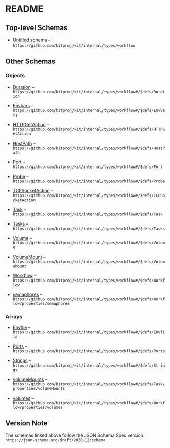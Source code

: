 # README

## Top-level Schemas

* [Untitled schema](./workflow.md) – `https://github.com/kitproj/kit/internal/types/workflow`

## Other Schemas

### Objects

* [Duration](./workflow-defs-duration.md) – `https://github.com/kitproj/kit/internal/types/workflow#/$defs/Duration`

* [EnvVars](./workflow-defs-envvars.md "A list of environment variables") – `https://github.com/kitproj/kit/internal/types/workflow#/$defs/EnvVars`

* [HTTPGetAction](./workflow-defs-httpgetaction.md "HTTPGetAction describes an action based on HTTP Locks requests") – `https://github.com/kitproj/kit/internal/types/workflow#/$defs/HTTPGetAction`

* [HostPath](./workflow-defs-hostpath.md) – `https://github.com/kitproj/kit/internal/types/workflow#/$defs/HostPath`

* [Port](./workflow-defs-port.md "A port to expose") – `https://github.com/kitproj/kit/internal/types/workflow#/$defs/Port`

* [Probe](./workflow-defs-probe.md "A probe to check if the task is alive, it will be restarted if not") – `https://github.com/kitproj/kit/internal/types/workflow#/$defs/Probe`

* [TCPSocketAction](./workflow-defs-tcpsocketaction.md "TCPSocketAction describes an action based on opening a socket") – `https://github.com/kitproj/kit/internal/types/workflow#/$defs/TCPSocketAction`

* [Task](./workflow-defs-task.md "A task is a container or a command to run") – `https://github.com/kitproj/kit/internal/types/workflow#/$defs/Task`

* [Tasks](./workflow-defs-tasks.md) – `https://github.com/kitproj/kit/internal/types/workflow#/$defs/Tasks`

* [Volume](./workflow-defs-volume.md) – `https://github.com/kitproj/kit/internal/types/workflow#/$defs/Volume`

* [VolumeMount](./workflow-defs-volumemount.md "VolumeMount describes a mounting of a Volume within a container") – `https://github.com/kitproj/kit/internal/types/workflow#/$defs/VolumeMount`

* [Workflow](./workflow-defs-workflow.md) – `https://github.com/kitproj/kit/internal/types/workflow#/$defs/Workflow`

* [semaphores](./workflow-defs-workflow-properties-semaphores.md) – `https://github.com/kitproj/kit/internal/types/workflow#/$defs/Workflow/properties/semaphores`

### Arrays

* [Envfile](./workflow-defs-envfile.md) – `https://github.com/kitproj/kit/internal/types/workflow#/$defs/Envfile`

* [Ports](./workflow-defs-ports.md "A list of ports to expose") – `https://github.com/kitproj/kit/internal/types/workflow#/$defs/Ports`

* [Strings](./workflow-defs-strings.md) – `https://github.com/kitproj/kit/internal/types/workflow#/$defs/Strings`

* [volumeMounts](./workflow-defs-task-properties-volumemounts.md "Volumes to mount in the container") – `https://github.com/kitproj/kit/internal/types/workflow#/$defs/Task/properties/volumeMounts`

* [volumes](./workflow-defs-workflow-properties-volumes.md) – `https://github.com/kitproj/kit/internal/types/workflow#/$defs/Workflow/properties/volumes`

## Version Note

The schemas linked above follow the JSON Schema Spec version: `https://json-schema.org/draft/2020-12/schema`
